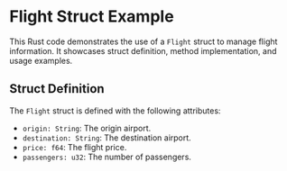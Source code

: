 # Flight Struct Example

This Rust code demonstrates the use of a `Flight` struct to manage flight information.  It showcases struct definition, method implementation, and usage examples.

## Struct Definition

The `Flight` struct is defined with the following attributes:

* `origin: String`: The origin airport.
* `destination: String`: The destination airport.
* `price: f64`: The flight price.
* `passengers: u32`: The number of passengers.

